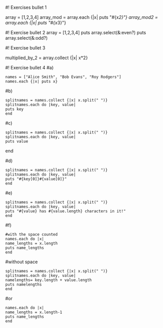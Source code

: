 #! Exercises bullet 1

array = [1,2,3,4]
array_mod = array.each {|x| puts "#{x*2}"}
array_mod2 = array.each {|x| puts "#{x*3}"}

#! Exercise bullet 2
array = [1,2,3,4]
puts array.select(&:even?)
puts array.select(&:odd?)

#! Exercise bullet 3

multiplied_by_2 = array.collect {|x| x*2}

#! Exercise bullet 4
#a)
```
names = ["Alice Smith", "Bob Evans", "Roy Rodgers"]
names.each {|x| puts x}
```
#b)
```
splitnames = names.collect {|x| x.split(" ")}
splitnames.each do |key, value|
puts key
end
```
#c)
```
splitnames = names.collect {|x| x.split(" ")}
splitnames.each do |key, value|
puts value
```
end

#d)
```
splitnames = names.collect {|x| x.split(" ")}
splitnames.each do |key, value|
puts "#{key[0]}#{value[0]}"
end
```
#e)
```
splitnames = names.collect {|x| x.split(" ")}
splitnames.each do |key, value|
puts "#{value} has #{value.length} characters in it!"
end
```
#f)
```
#with the space counted
names.each do |x|
name_lengths = x.length
puts name_lengths
end
```
#without space
```
splitnames = names.collect {|x| x.split(" ")}
splitnames.each do |key, value|
namelengths= key.length + value.length
puts namelengths
end
```
#or
```
names.each do |x|
name_lengths = x.length-1
puts name_lengths
end
```
